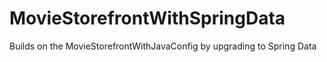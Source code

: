 MovieStorefrontWithSpringData
=============================

Builds on the MovieStorefrontWithJavaConfig by upgrading to Spring Data
